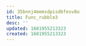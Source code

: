 ```yaml
---
id: 35bnnj4memsdpisdbfesv8o
title: Func_rubble3
desc: ''
updated: 1681955213323
created: 1681955213323
---
```

